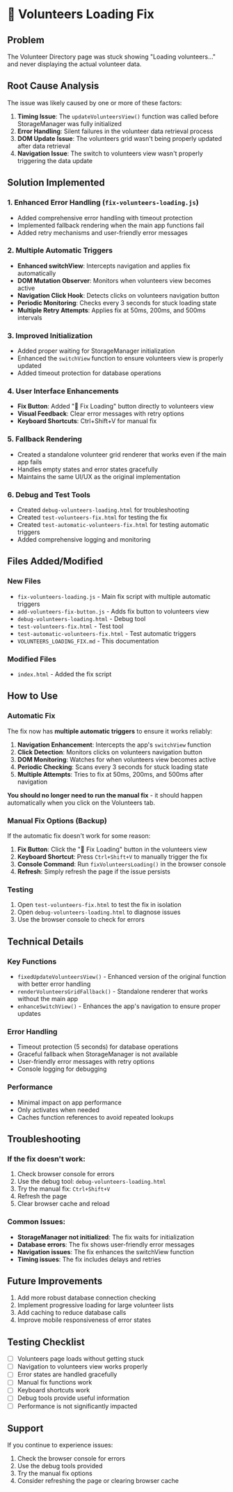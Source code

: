 # 🔧 Volunteers Loading Fix

## Problem
The Volunteer Directory page was stuck showing "Loading volunteers..." and never displaying the actual volunteer data.

## Root Cause Analysis
The issue was likely caused by one or more of these factors:
1. **Timing Issue**: The `updateVolunteersView()` function was called before StorageManager was fully initialized
2. **Error Handling**: Silent failures in the volunteer data retrieval process
3. **DOM Update Issue**: The volunteers grid wasn't being properly updated after data retrieval
4. **Navigation Issue**: The switch to volunteers view wasn't properly triggering the data update

## Solution Implemented

### 1. Enhanced Error Handling (`fix-volunteers-loading.js`)
- Added comprehensive error handling with timeout protection
- Implemented fallback rendering when the main app functions fail
- Added retry mechanisms and user-friendly error messages

### 2. Multiple Automatic Triggers
- **Enhanced switchView**: Intercepts navigation and applies fix automatically
- **DOM Mutation Observer**: Monitors when volunteers view becomes active
- **Navigation Click Hook**: Detects clicks on volunteers navigation button
- **Periodic Monitoring**: Checks every 3 seconds for stuck loading state
- **Multiple Retry Attempts**: Applies fix at 50ms, 200ms, and 500ms intervals

### 3. Improved Initialization
- Added proper waiting for StorageManager initialization
- Enhanced the `switchView` function to ensure volunteers view is properly updated
- Added timeout protection for database operations

### 4. User Interface Enhancements
- **Fix Button**: Added "🔧 Fix Loading" button directly to volunteers view
- **Visual Feedback**: Clear error messages with retry options
- **Keyboard Shortcuts**: Ctrl+Shift+V for manual fix

### 5. Fallback Rendering
- Created a standalone volunteer grid renderer that works even if the main app fails
- Handles empty states and error states gracefully
- Maintains the same UI/UX as the original implementation

### 6. Debug and Test Tools
- Created `debug-volunteers-loading.html` for troubleshooting
- Created `test-volunteers-fix.html` for testing the fix
- Created `test-automatic-volunteers-fix.html` for testing automatic triggers
- Added comprehensive logging and monitoring

## Files Added/Modified

### New Files
- `fix-volunteers-loading.js` - Main fix script with multiple automatic triggers
- `add-volunteers-fix-button.js` - Adds fix button to volunteers view
- `debug-volunteers-loading.html` - Debug tool
- `test-volunteers-fix.html` - Test tool
- `test-automatic-volunteers-fix.html` - Test automatic triggers
- `VOLUNTEERS_LOADING_FIX.md` - This documentation

### Modified Files
- `index.html` - Added the fix script

## How to Use

### Automatic Fix
The fix now has **multiple automatic triggers** to ensure it works reliably:

1. **Navigation Enhancement**: Intercepts the app's `switchView` function
2. **Click Detection**: Monitors clicks on volunteers navigation button
3. **DOM Monitoring**: Watches for when volunteers view becomes active
4. **Periodic Checking**: Scans every 3 seconds for stuck loading state
5. **Multiple Attempts**: Tries to fix at 50ms, 200ms, and 500ms after navigation

**You should no longer need to run the manual fix** - it should happen automatically when you click on the Volunteers tab.

### Manual Fix Options (Backup)
If the automatic fix doesn't work for some reason:

1. **Fix Button**: Click the "🔧 Fix Loading" button in the volunteers view
2. **Keyboard Shortcut**: Press `Ctrl+Shift+V` to manually trigger the fix
3. **Console Command**: Run `fixVolunteersLoading()` in the browser console
4. **Refresh**: Simply refresh the page if the issue persists

### Testing
1. Open `test-volunteers-fix.html` to test the fix in isolation
2. Open `debug-volunteers-loading.html` to diagnose issues
3. Use the browser console to check for errors

## Technical Details

### Key Functions
- `fixedUpdateVolunteersView()` - Enhanced version of the original function with better error handling
- `renderVolunteersGridFallback()` - Standalone renderer that works without the main app
- `enhanceSwitchView()` - Enhances the app's navigation to ensure proper updates

### Error Handling
- Timeout protection (5 seconds) for database operations
- Graceful fallback when StorageManager is not available
- User-friendly error messages with retry options
- Console logging for debugging

### Performance
- Minimal impact on app performance
- Only activates when needed
- Caches function references to avoid repeated lookups

## Troubleshooting

### If the fix doesn't work:
1. Check browser console for errors
2. Use the debug tool: `debug-volunteers-loading.html`
3. Try the manual fix: `Ctrl+Shift+V`
4. Refresh the page
5. Clear browser cache and reload

### Common Issues:
- **StorageManager not initialized**: The fix waits for initialization
- **Database errors**: The fix shows user-friendly error messages
- **Navigation issues**: The fix enhances the switchView function
- **Timing issues**: The fix includes delays and retries

## Future Improvements
1. Add more robust database connection checking
2. Implement progressive loading for large volunteer lists
3. Add caching to reduce database calls
4. Improve mobile responsiveness of error states

## Testing Checklist
- [ ] Volunteers page loads without getting stuck
- [ ] Navigation to volunteers view works properly
- [ ] Error states are handled gracefully
- [ ] Manual fix functions work
- [ ] Keyboard shortcuts work
- [ ] Debug tools provide useful information
- [ ] Performance is not significantly impacted

## Support
If you continue to experience issues:
1. Check the browser console for errors
2. Use the debug tools provided
3. Try the manual fix options
4. Consider refreshing the page or clearing browser cache